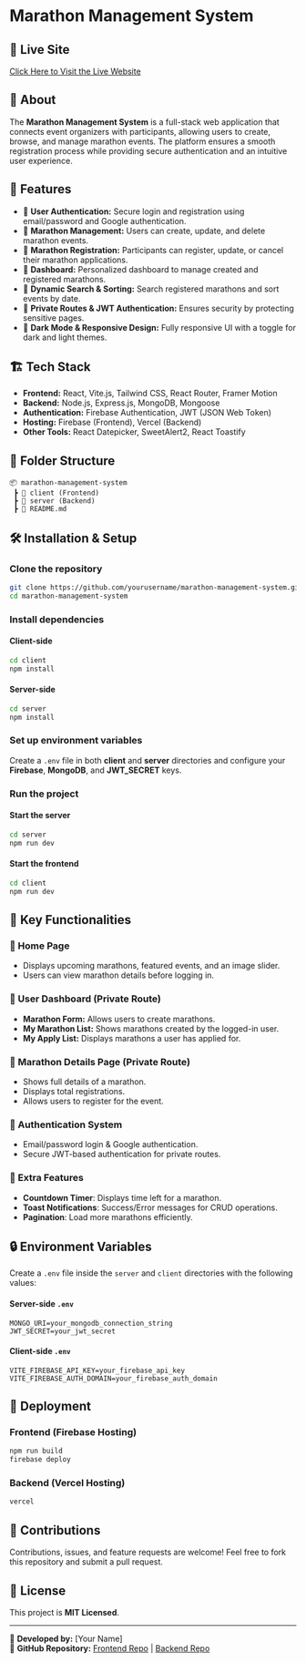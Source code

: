 # Marathon Management System

## 🚀 Live Site
[Click Here to Visit the Live Website](#)  

## 📌 About
The **Marathon Management System** is a full-stack web application that connects event organizers with participants, allowing users to create, browse, and manage marathon events. The platform ensures a smooth registration process while providing secure authentication and an intuitive user experience.

## 🌟 Features
- 🔹 **User Authentication:** Secure login and registration using email/password and Google authentication.
- 🔹 **Marathon Management:** Users can create, update, and delete marathon events.
- 🔹 **Marathon Registration:** Participants can register, update, or cancel their marathon applications.
- 🔹 **Dashboard:** Personalized dashboard to manage created and registered marathons.
- 🔹 **Dynamic Search & Sorting:** Search registered marathons and sort events by date.
- 🔹 **Private Routes & JWT Authentication:** Ensures security by protecting sensitive pages.
- 🔹 **Dark Mode & Responsive Design:** Fully responsive UI with a toggle for dark and light themes.

## 🏗️ Tech Stack
- **Frontend:** React, Vite.js, Tailwind CSS, React Router, Framer Motion
- **Backend:** Node.js, Express.js, MongoDB, Mongoose
- **Authentication:** Firebase Authentication, JWT (JSON Web Token)
- **Hosting:** Firebase (Frontend), Vercel (Backend)
- **Other Tools:** React Datepicker, SweetAlert2, React Toastify

## 📂 Folder Structure
```
📦 marathon-management-system
 ┣ 📂 client (Frontend)
 ┣ 📂 server (Backend)
 ┣ 📜 README.md
```

## 🛠 Installation & Setup
### Clone the repository
```sh
git clone https://github.com/yourusername/marathon-management-system.git
cd marathon-management-system
```
### Install dependencies
#### Client-side
```sh
cd client
npm install
```
#### Server-side
```sh
cd server
npm install
```
### Set up environment variables
Create a `.env` file in both **client** and **server** directories and configure your **Firebase**, **MongoDB**, and **JWT_SECRET** keys.

### Run the project
#### Start the server
```sh
cd server
npm run dev
```
#### Start the frontend
```sh
cd client
npm run dev
```

## 🎯 Key Functionalities
### 🔹 Home Page
- Displays upcoming marathons, featured events, and an image slider.
- Users can view marathon details before logging in.

### 🔹 User Dashboard (Private Route)
- **Marathon Form:** Allows users to create marathons.
- **My Marathon List:** Shows marathons created by the logged-in user.
- **My Apply List:** Displays marathons a user has applied for.

### 🔹 Marathon Details Page (Private Route)
- Shows full details of a marathon.
- Displays total registrations.
- Allows users to register for the event.

### 🔹 Authentication System
- Email/password login & Google authentication.
- Secure JWT-based authentication for private routes.

### 🔹 Extra Features
- **Countdown Timer**: Displays time left for a marathon.
- **Toast Notifications**: Success/Error messages for CRUD operations.
- **Pagination**: Load more marathons efficiently.

## 🔒 Environment Variables
Create a `.env` file inside the `server` and `client` directories with the following values:

#### Server-side `.env`
```
MONGO_URI=your_mongodb_connection_string
JWT_SECRET=your_jwt_secret
```
#### Client-side `.env`
```
VITE_FIREBASE_API_KEY=your_firebase_api_key
VITE_FIREBASE_AUTH_DOMAIN=your_firebase_auth_domain
```

## 🚀 Deployment
### Frontend (Firebase Hosting)
```sh
npm run build
firebase deploy
```
### Backend (Vercel Hosting)
```sh
vercel
```

## 🤝 Contributions
Contributions, issues, and feature requests are welcome! Feel free to fork this repository and submit a pull request.

## 📜 License
This project is **MIT Licensed**.

---

📩 **Developed by:** [Your Name]  
🔗 **GitHub Repository:** [Frontend Repo](#) | [Backend Repo](#)


